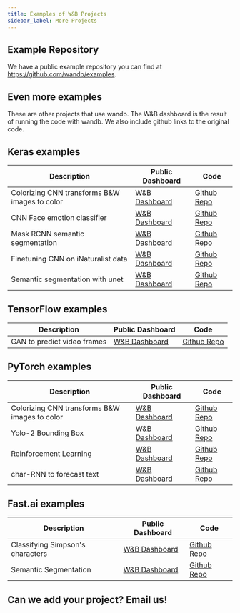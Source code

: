 ```yaml
---
title: Examples of W&B Projects
sidebar_label: More Projects
---
```


## Example Repository

We have a public example repository you can find at https://github.com/wandb/examples. 

## Even more examples

These are other projects that use wandb.  The W&B dashboard is the result of running the code with wandb.  We also include github links to the original code.

## Keras examples

| Description | Public Dashboard | Code |
| ----------- | ---------------- | ---- |
| Colorizing CNN transforms B&W images to color | [W&B Dashboard](https://app.wandb.ai/borisd13/colorizer/reports?view=Private%20User%2FColorizer%20Project) | [Github Repo](https://github.com/borisd13/colorizer) | 
| CNN Face emotion classifier | [W&B Dashboard](https://app.wandb.ai/wandb/face-emotion) | [Github Repo](https://github.com/lukas/face_classification) |
| Mask RCNN semantic segmentation | [W&B Dashboard](https://app.wandb.ai/trentwatson1/mask-rcnn/reports?view=%2FNew%20Report...) | [Github Repo](https://github.com/connorhough/mask_rcnn) |
| Finetuning CNN on iNaturalist data | [W&B Dashboard](https://app.wandb.ai/stacey/keras_finetune?workspace=user-l2k2) | [Github Repo](https://github.com/wandb/examples/tree/master/keras-cnn-nature) |
| Semantic segmentation with unet | [W&B Dashboard](https://app.wandb.ai/gabesmed/witness) | [Github Repo](https://github.com/wandb/witness) |

## TensorFlow examples

| Description | Public Dashboard | Code |
| ----------- | ---------------- | ---- |
| GAN to predict video frames | [W&B Dashboard](https://app.wandb.ai/wandb/catz/runs/qfsbxd3r) | [Github Repo](https://github.com/sirebellum/catz_contest) |

## PyTorch examples

| Description | Public Dashboard | Code |
| ----------- | ---------------- | ---- |
| Colorizing CNN transforms B&W images to color |  [W&B Dashboard](https://app.wandb.ai/clarence-n-huang/color-best-looking/reports) | [Github Repo](https://github.com/clarencenhuang/dl-colorize) |
| Yolo-2 Bounding Box | [W&B Dashboard](https://app.wandb.ai/l2k2/darknet) | [Github Repo](https://github.com/lukas/pytorch-yolo2) |
| Reinforcement Learning | [W&B Dashboard](https://app.wandb.ai/kairproject/kair_algorithms_draft-scripts/runs/ylmssdkf) | [Github Repo](https://app.wandb.ai/wandb/catz/runs/qfsbxd3r) |
| char-RNN to forecast text | [W&B Dashboard](https://app.wandb.ai/borisd13/char-RNN) | [Github Repo](https://github.com/borisdayma/char-RNN) |

## Fast.ai examples

| Description | Public Dashboard | Code |
| ----------- | ---------------- | ---- |
| Classifying Simpson's characters | [W&B Dashboard](https://app.wandb.ai/borisd13/simpsons-fastai) | [Github Repo](https://github.com/borisdayma/simpsons-fastai) |
| Semantic Segmentation | [W&B Dashboard](https://app.wandb.ai/borisd13/semantic-segmentation/?workspace=user-borisd13) | [Github Repo](https://github.com/borisdayma/semantic-segmentation/blob/master/src/train.py) |







## Can we add your project?  Email us!